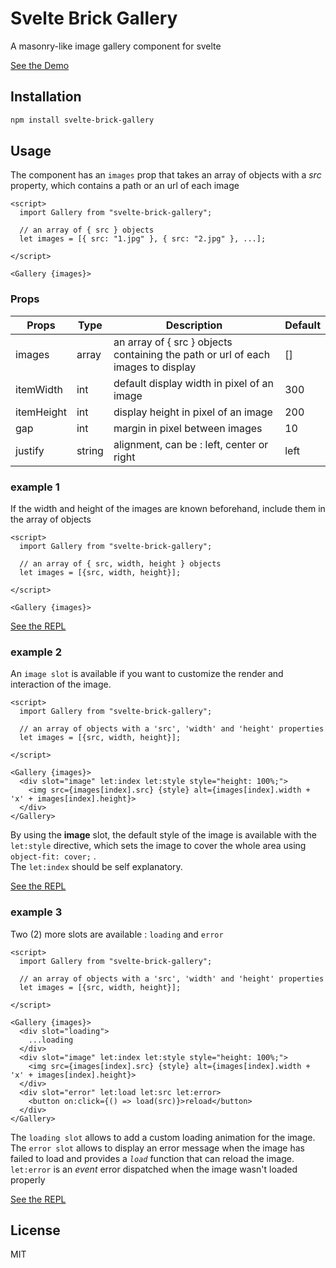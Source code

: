 # Svelte Brick Gallery

A masonry-like image gallery component for svelte

[See the Demo](https://anotherempty.github.io/svelte-brick-gallery/)

## Installation

```sh
npm install svelte-brick-gallery
```

## Usage

The component has an `images` prop that takes an array of objects with a *src* property, which contains a path or an url of each image

```svelte
<script>
  import Gallery from "svelte-brick-gallery";

  // an array of { src } objects
  let images = [{ src: "1.jpg" }, { src: "2.jpg" }, ...];

</script>

<Gallery {images}>
```

### Props

| Props      | Type    | Description                                                                      | Default |
|------------|---------|----------------------------------------------------------------------------------|---------|
| images     | array   | an array of { src } objects containing the path or url of each images to display | []      |
| itemWidth  | int | default display width in pixel of an image                                       | 300     |
| itemHeight | int | display height in pixel of an image                                              | 200     |
| gap        | int | margin in pixel between images                                                 | 10      |
| justify    | string  | alignment, can be : left, center or right                          | left    |

### example 1

If the width and height of the images are known beforehand, include them in the array of objects

```svelte
<script>
  import Gallery from "svelte-brick-gallery";

  // an array of { src, width, height } objects
  let images = [{src, width, height}];

</script>

<Gallery {images}>
```
[See the REPL](https://svelte.dev/repl/fa9eef6cd0d44334a25d6042b34a1d3c?version=3.48.0)

### example 2

An `image slot` is available if you want to customize the render and interaction of the image. 

```svelte
<script>
  import Gallery from "svelte-brick-gallery";

  // an array of objects with a 'src', 'width' and 'height' properties
  let images = [{src, width, height}];

</script>

<Gallery {images}>
  <div slot="image" let:index let:style style="height: 100%;">
    <img src={images[index].src} {style} alt={images[index].width + 'x' + images[index].height}>
  </div>
</Gallery>
```

By using the **image** slot, the default style of the image is available with the `let:style` directive, which sets the image to cover the whole area using `object-fit: cover;` . <br>
The `let:index` should be self explanatory.

[See the REPL](https://svelte.dev/repl/1ebd308fd65f48d385195f18be9543f0?version=3.48.0)

### example 3

Two (2) more slots are available : `loading` and `error`
```svelte
<script>
  import Gallery from "svelte-brick-gallery";

  // an array of objects with a 'src', 'width' and 'height' properties
  let images = [{src, width, height}];

</script>

<Gallery {images}>
  <div slot="loading">
    ...loading
  </div>
  <div slot="image" let:index let:style style="height: 100%;">
    <img src={images[index].src} {style} alt={images[index].width + 'x' + images[index].height}>
  </div>
  <div slot="error" let:load let:src let:error>
    <button on:click={() => load(src)}>reload</button>
  </div>
</Gallery>
```
The `loading slot` allows to add a custom loading animation for the image.<br>
The `error slot` allows to display an error message when the image has failed to load and provides a *`load`* function that can reload the image. <br>
`let:error` is an *event* error dispatched when the image wasn't loaded properly

[See the REPL](https://svelte.dev/repl/32ab548ff35d4002ac2c3ea35f98812b?version=3.48.0)

## License

MIT


